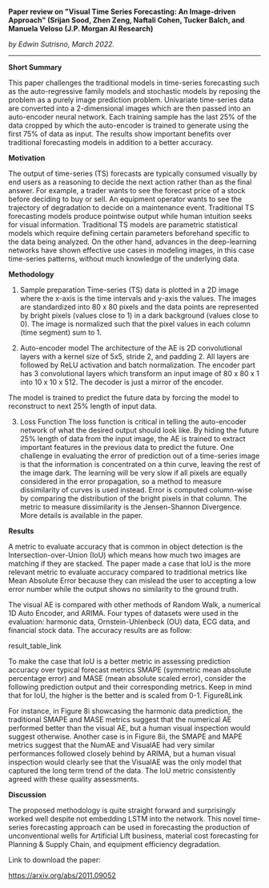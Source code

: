 **Paper review on "Visual Time Series Forecasting: An Image-driven Approach" (Srijan Sood, Zhen Zeng, Naftali Cohen, Tucker Balch, and Manuela Veloso (J.P. Morgan AI Research)**

*by Edwin Sutrisno, March 2022.*

---

**Short Summary**

This paper challenges the traditional models in time-series forecasting such as the auto-regressive family models and stochastic models by reposing the problem as a purely image prediction problem. Univariate time-series data are converted into a 2-dimensional images which are then passed into an auto-encoder neural network. Each training sample has the last 25% of the data cropped by which the auto-encoder is trained to generate using the first 75% of data as input. The results show important benefits over traditional forecasting models in addition to a better accuracy.



**Motivation**

The output of time-series (TS) forecasts are typically consumed visually by end users as a reasoning to decide the next action rather than as the final answer. For example, a trader wants to see the forecast price of a stock before deciding to buy or sell. An equipment operator wants to see the trajectory of degradation to decide on a maintenance event. Traditional TS forecasting models produce pointwise output while human intuition seeks for visual information. Traditional TS models are parametric statistical models which require defining certain parameters beforehand specific to the data being analyzed. On the other hand, advances in the deep-learning networks have shown effective use cases in modeling images, in this case time-series patterns, without much knowledge of the underlying data. 



**Methodology**

1. Sample preparation
Time-series (TS) data is plotted in a 2D image where the x-axis is the time intervals and y-axis the values. The images are standardized into 80 x 80 pixels and the data points are represented by bright pixels (values close to 1) in a dark background (values close to 0). The image is normalized such that the pixel values in each column (time segment) sum to 1. 

2. Auto-encoder model
The architecture of the AE is 2D convolutional layers with a kernel size of 5x5, stride 2, and padding 2. All layers are followed by ReLU activation and batch normalization. The encoder part has 3 convolutional layers which transform an input image of 80 x 80 x 1 into 10 x 10 x 512. The decoder is just a mirror of the encoder. 

The model is trained to predict the future data by forcing the model to reconstruct to next 25% length of input data. 

3. Loss Function
The loss function is critical in telling the auto-encoder network of what the desired output should look like. By hiding the future 25% length of data from the input image, the AE is trained to extract important features in the previous data to predict the future. One challenge in evaluating the error of prediction out of a time-series image is that the information is concentrated on a thin curve, leaving the rest of the image dark. The learning will be very slow if all pixels are equally considered in the error propagation, so a method to measure dissimilarity of curves is used instead. Error is computed column-wise by comparing the distribution of the bright pixels in that column. The metric to measure dissimilarity is the Jensen-Shannon Divergence. More details is available in the paper. 


**Results**

A metric to evaluate accuracy that is common in object detection is the Intersection-over-Union (IoU) which means how much two images are matching if they are stacked. The paper made a case that IoU is the more relevant metric to evaluate accuracy compared to traditional metrics like Mean Absolute Error because they can mislead the user to accepting a low error number while the output shows no similarity to the ground truth.  

The visual AE is compared with other methods of Random Walk, a numerical 1D Auto Encoder, and ARIMA. Four types of datasets were used in the evaluation: harmonic data, Ornstein-Uhlenbeck (OU) data, ECG data, and financial stock data. The accuracy results are as follow:

result_table_link

To make the case that IoU is a better metric in assessing prediction accuracy over typical forecast metrics SMAPE (symmetric mean absolute percentage error) and MASE (mean absolute scaled error), consider the following prediction output and their corresponding metrics. Keep in mind that for IoU, the higher is the better and is scaled from 0-1.
Figure8Link

For instance, in Figure 8i showcasing the harmonic data prediction, the traditional SMAPE and MASE metrics suggest that the numerical AE performed better than the visual AE, but a human visual inspection would suggest otherwise. Another case is in Figure 8ii, the SMAPE and MAPE metrics suggest that the NumAE and VisualAE had very similar performances followed closely behind by ARIMA, but a human visual inspection would clearly see that the VisualAE was the only model that captured the long term trend of the data. The IoU metric consistently agreed with these quality assessments.



**Discussion**

The proposed methodology is quite straight forward and surprisingly worked well despite not embedding LSTM into the network. This novel time-series forecasting approach can be used in forecasting the production of unconventional wells for Artificial Lift business, material cost forecasting for Planning & Supply Chain, and equipment efficiency degradation.


Link to download the paper: 

https://arxiv.org/abs/2011.09052
